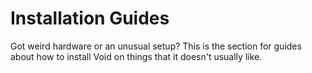 # Installation Guides

Got weird hardware or an unusual setup? This is the section for guides about how
to install Void on things that it doesn't usually like.


